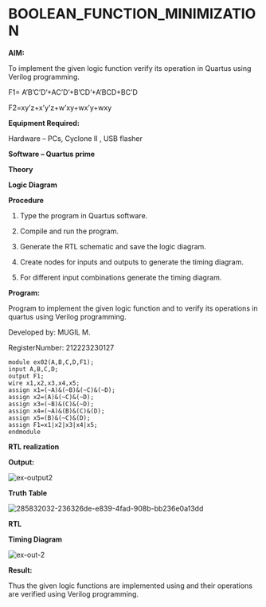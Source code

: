 # BOOLEAN_FUNCTION_MINIMIZATION

**AIM:**

To implement the given logic function verify its operation in Quartus using Verilog programming.

F1= A’B’C’D’+AC’D’+B’CD’+A’BCD+BC’D 

F2=xy’z+x’y’z+w’xy+wx’y+wxy

**Equipment Required:**

Hardware – PCs, Cyclone II , USB flasher

**Software – Quartus prime**

**Theory**

**Logic Diagram**

**Procedure**

1.	Type the program in Quartus software.

2.	Compile and run the program.

3.	Generate the RTL schematic and save the logic diagram.

4.	Create nodes for inputs and outputs to generate the timing diagram.

5.	For different input combinations generate the timing diagram.


**Program:**

 Program to implement the given logic function and to verify its operations in quartus using Verilog programming. 

Developed by: MUGIL M. 

RegisterNumber: 212223230127
```
module ex02(A,B,C,D,F1);
input A,B,C,D;
output F1;
wire x1,x2,x3,x4,x5;
assign x1=(~A)&(~B)&(~C)&(~D);
assign x2=(A)&(~C)&(~D);
assign x3=(~B)&(C)&(~D);
assign x4=(~A)&(B)&(C)&(D);
assign x5=(B)&(~C)&(D);
assign F1=x1|x2|x3|x4|x5;
endmodule
```


**RTL realization**

**Output:**

![ex-output2](https://github.com/akash7812/BOOLEAN_FUNCTION_MINIMIZATION/assets/146819826/1f65b886-29e5-40e1-a37f-00c204d52827)

**Truth Table**

![285832032-236326de-e839-4fad-908b-bb236e0a13dd](https://github.com/sanjayashwinP/BOOLEAN_FUNCTION_MINIMIZATION/assets/147473265/399f99d5-79cc-443a-b54a-41d7a0326a5c)


**RTL**

**Timing Diagram**

![ex-out-2](https://github.com/akash7812/BOOLEAN_FUNCTION_MINIMIZATION/assets/146819826/ec1bfefa-87c6-4983-8cc9-a98c8ce47a06)


**Result:**

Thus the given logic functions are implemented using and their operations are verified using Verilog programming.

